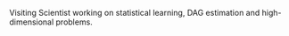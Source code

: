 Visiting Scientist working on statistical learning, DAG estimation and high-dimensional problems. 




